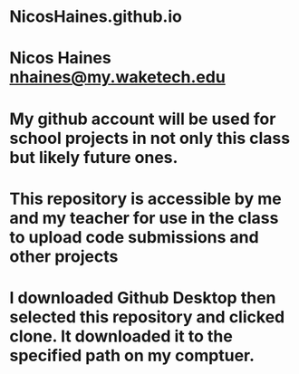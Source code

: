 # NicosHaines.github.io
# Nicos Haines nhaines@my.waketech.edu
# My github account will be used for school projects in not only this class but likely future ones.
# This repository is accessible by me and my teacher for use in the class to upload code submissions and other projects
# I downloaded Github Desktop then selected this repository and clicked clone. It downloaded it to the specified path on my comptuer.
